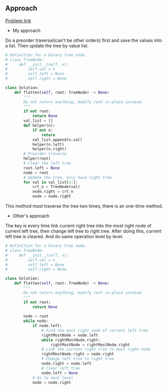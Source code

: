 ## Approach

[Problem link](https://leetcode.com/problems/flatten-binary-tree-to-linked-list/)

- My approach

Do a preorder traversal(can't be other orders) first and save the values into a list. Then update the tree by value list.

```python
# Definition for a binary tree node.
# class TreeNode:
#     def __init__(self, x):
#         self.val = x
#         self.left = None
#         self.right = None

class Solution:
    def flatten(self, root: TreeNode) -> None:
        """
        Do not return anything, modify root in-place instead.
        """
        if not root:
            return None
        val_list = []
        def helper(n):
            if not n:
                return
            val_list.append(n.val)
            helper(n.left)
            helper(n.right)
        # Preorder traverse
        helper(root)
        # Clear the left tree
        root.left = None
        node = root
        # Update the tree, only have right tree
        for val in val_list[1:]:
            crt_n = TreeNode(val)
            node.right = crt_n
            node = node.right
```

This method must traverse the tree two times, there is an one-time method.

- Other's approach

The key is every time link current right tree into the most right node of current left tree, then change left tree to right tree. 
After doing this, current left tree is cleared. And do same operation level by level.

```python
# Definition for a binary tree node.
# class TreeNode:
#     def __init__(self, x):
#         self.val = x
#         self.left = None
#         self.right = None

class Solution:
    def flatten(self, root: TreeNode) -> None:
        """
        Do not return anything, modify root in-place instead.
        """
        if not root:
            return None
        
        node = root
        while node:            
            if node.left:
                # Find the most right node of current left tree
                rightMostNode = node.left
                while rightMostNode.right:
                    rightMostNode = rightMostNode.right
                # Link the current right tree to most right node
                rightMostNode.right = node.right
                # Change left tree to right tree
                node.right = node.left
                # Clear left tree
                node.left = None
            # Go to next level
            node = node.right
```
